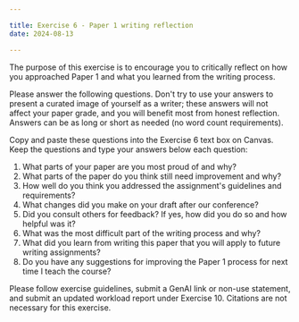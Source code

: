 ```yaml
---

title: Exercise 6 - Paper 1 writing reflection
date: 2024-08-13

---
```

The purpose of this exercise is to encourage you to critically reflect on how you approached Paper 1 and what you learned from the writing process.

Please answer the following questions. Don't try to use your answers to present a curated image of yourself as a writer; these answers will not affect your paper grade, and you will benefit most from honest reflection. Answers can be as long or short as needed (no word count requirements).

Copy and paste these questions into the Exercise 6 text box on Canvas. Keep the questions and type your answers below each question:

1. What parts of your paper are you most proud of and why?
2. What parts of the paper do you think still need improvement and why?
3. How well do you think you addressed the assignment's guidelines and requirements?
4. What changes did you make on your draft after our conference?
5. Did you consult others for feedback? If yes, how did you do so and how helpful was it?
6. What was the most difficult part of the writing process and why?
7. What did you learn from writing this paper that you will apply to future writing assignments?
8. Do you have any suggestions for improving the Paper 1 process for next time I teach the course?

Please follow exercise guidelines, submit a  GenAI link or non-use statement, and submit an updated workload report under Exercise 10. Citations are not necessary for this exercise.
